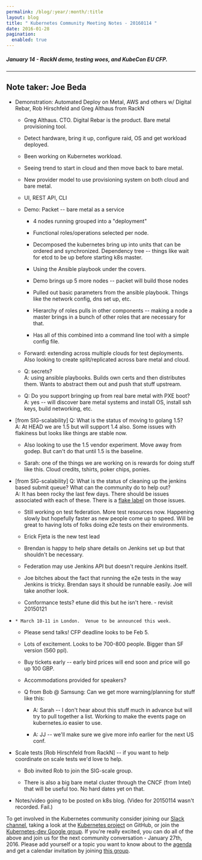 ```yaml
---
permalink: /blog/:year/:month/:title
layout: blog
title: " Kubernetes Community Meeting Notes - 20160114 "
date: 2016-01-28
pagination:
  enabled: true
---
```

#####  January 14 - RackN demo, testing woes, and KubeCon EU CFP.
---
 Note taker: Joe Beda
---
* Demonstration: Automated Deploy on Metal, AWS and others w/ Digital Rebar, Rob Hirschfeld  and Greg Althaus from RackN

    * Greg Althaus. CTO.  Digital Rebar is the product.  Bare metal provisioning tool.

    * Detect hardware, bring it up, configure raid, OS and get workload deployed.

    * Been working on Kubernetes workload.

    * Seeing trend to start in cloud and then move back to bare metal.

    * New provider model to use provisioning system on both cloud and bare metal.

    * UI, REST API, CLI

    * Demo: Packet -- bare metal as a service

        * 4 nodes running grouped into a "deployment"

        * Functional roles/operations selected per node.

        * Decomposed the kubernetes bring up into units that can be ordered and synchronized.  Dependency tree -- things like wait for etcd to be up before starting k8s master.

        * Using the Ansible playbook under the covers.

        * Demo brings up 5 more nodes -- packet will build those nodes

        * Pulled out basic parameters from the ansible playbook.  Things like the network config, dns set up, etc.

        * Hierarchy of roles pulls in other components -- making a node a master brings in a bunch of other roles that are necessary for that.

        * Has all of this combined into a command line tool with a simple config file.

    * Forward: extending across multiple clouds for test deployments.  Also looking to create split/replicated across bare metal and cloud.

    * Q: secrets?   
A: using ansible playbooks.  Builds own certs and then distributes them.  Wants to abstract them out and push that stuff upstream.

    * Q: Do you support bringing up from real bare metal with PXE boot?   
A: yes -- will discover bare metal systems and install OS, install ssh keys, build networking, etc.
* [from SIG-scalability] Q: What is the status of moving to golang 1.5?  
A: At HEAD we are 1.5 but will support 1.4 also. Some issues with flakiness but looks like things are stable now.  

    * Also looking to use the 1.5 vendor experiment.  Move away from godep.  But can't do that until 1.5 is the baseline.

    * Sarah: one of the things we are working on is rewards for doing stuff like this.  Cloud credits, tshirts, poker chips, ponies.
* [from SIG-scalability] Q: What is the status of cleaning up the jenkins based submit queue? What can the community do to help out?  
A: It has been rocky the last few days.  There should be issues associated with each of these. There is a [flake label][1] on those issues.  

    * Still working on test federation.  More test resources now.  Happening slowly but hopefully faster as new people come up to speed.  Will be great to having lots of folks doing e2e tests on their environments.

    * Erick Fjeta is the new test lead

    * Brendan is happy to help share details on Jenkins set up but that shouldn't be necessary.

    * Federation may use Jenkins API but doesn't require Jenkins itself.

    * Joe bitches about the fact that running the e2e tests in the way Jenkins is tricky.  Brendan says it should be runnable easily.  Joe will take another look.

    * Conformance tests? etune did this but he isn't here.  - revisit 20150121
*     * March 10-11 in London.  Venue to be announced this week.

    * Please send talks!  CFP deadline looks to be Feb 5.

    * Lots of excitement.  Looks to be 700-800 people.  Bigger than SF version (560 ppl).

    * Buy tickets early -- early bird prices will end soon and price will go up 100 GBP.

    * Accommodations provided for speakers?

    * Q from Bob @ Samsung: Can we get more warning/planning for stuff like this:

        * A: Sarah -- I don't hear about this stuff much in advance but will try to pull together a list.  Working to make the events page on kubernetes.io easier to use.

        * A: JJ -- we'll make sure we give more info earlier for the next US conf.
* Scale tests [Rob Hirschfeld from RackN] -- if you want to help coordinate on scale tests we'd love to help.

    * Bob invited Rob to join the SIG-scale group.

    * There is also a big bare metal cluster through the CNCF (from Intel) that will be useful too.  No hard dates yet on that.
* Notes/video going to be posted on k8s blog. (Video for 20150114 wasn't recorded.  Fail.)

To get involved in the Kubernetes community consider joining our [Slack channel][2], taking a look at the [Kubernetes project][3] on GitHub, or join the [Kubernetes-dev Google group][4]. If you're really excited, you can do all of the above and join us for the next community conversation - January 27th, 2016. Please add yourself or a topic you want to know about to the [agenda][5] and get a calendar invitation by joining [this group][6].    



[1]: https://github.com/kubernetes/kubernetes/labels/kind%2Fflake
[2]: http://slack.k8s.io/
[3]: https://github.com/kubernetes/
[4]: https://groups.google.com/forum/#!forum/kubernetes-dev
[5]: https://docs.google.com/document/d/1VQDIAB0OqiSjIHI8AWMvSdceWhnz56jNpZrLs6o7NJY/edit#
[6]: https://groups.google.com/forum/#!forum/kubernetes-community-video-chat
